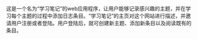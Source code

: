 这是一个名为“学习笔记”的web应用程序，让用户能够记录感兴趣的主题，并在学习每个主题的过程中添加日志条目。“学习笔记”的主页对这个网站进行描述，并邀请用户注册或者登陆。用户登陆后，就可创建新主题、添加新条目以及阅读既有的条目。